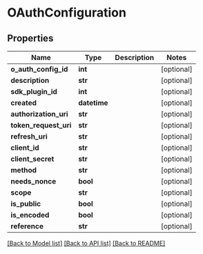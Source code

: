 # OAuthConfiguration

## Properties
Name | Type | Description | Notes
------------ | ------------- | ------------- | -------------
**o_auth_config_id** | **int** |  | [optional] 
**description** | **str** |  | [optional] 
**sdk_plugin_id** | **int** |  | [optional] 
**created** | **datetime** |  | [optional] 
**authorization_uri** | **str** |  | [optional] 
**token_request_uri** | **str** |  | [optional] 
**refresh_uri** | **str** |  | [optional] 
**client_id** | **str** |  | [optional] 
**client_secret** | **str** |  | [optional] 
**method** | **str** |  | [optional] 
**needs_nonce** | **bool** |  | [optional] 
**scope** | **str** |  | [optional] 
**is_public** | **bool** |  | [optional] 
**is_encoded** | **bool** |  | [optional] 
**reference** | **str** |  | [optional] 

[[Back to Model list]](../README.md#documentation-for-models) [[Back to API list]](../README.md#documentation-for-api-endpoints) [[Back to README]](../README.md)


